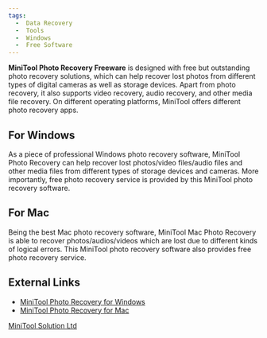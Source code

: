 ```yaml
---
tags:
  -  Data Recovery
  -  Tools
  -  Windows
  -  Free Software
---
```

**MiniTool Photo Recovery Freeware** is designed with free but
outstanding photo recovery solutions, which can help recover lost photos
from different types of digital cameras as well as storage devices.
Apart from photo recovery, it also supports video recovery, audio
recovery, and other media file recovery. On different operating
platforms, MiniTool offers different photo recovery apps.

## For Windows

As a piece of professional Windows photo recovery software, MiniTool
Photo Recovery can help recover lost photos/video files/audio files and
other media files from different types of storage devices and cameras.
More importantly, free photo recovery service is provided by this
MiniTool photo recovery software.

## For Mac

Being the best Mac photo recovery software, MiniTool Mac Photo Recovery
is able to recover photos/audios/videos which are lost due to different
kinds of logical errors. This MiniTool photo recovery software also
provides free photo recovery service.

## External Links

- [MiniTool Photo Recovery for
  Windows](https://www.minitool.com/photo-recovery-software/windows-photo-recovery.html)
- [MiniTool Photo Recovery for
  Mac](https://www.minitool.com/photo-recovery-software/mac-photo-recovery.html)

[MiniTool Solution Ltd](minitool_solution_ltd.md)

